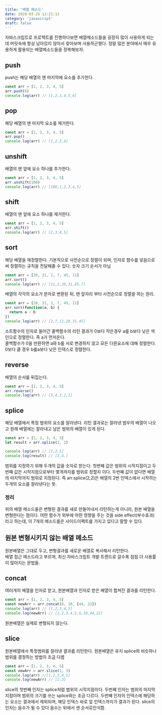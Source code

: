 ```yaml
---
title: '배열 메소드'
date: 2020-03-26 12:21:13
category: 'javascript'
draft: false
---
```


자바스크립트로 프로젝트를 진행하다보면 배열메소드들을 굉장히 많이 사용하게 되는데 머릿속에 항상 남아있지 않아서 찾아보며 사용하곤했다. 정말 많은 분야에서 매우 유용하게 활용되는 배열메소드들을 정복해보자.

## push

push는 해당 배열의 맨 마지막에 요소를 추가한다.

```js
const arr = [1, 2, 3, 4, 5]
arr.push(6)
console.log(arr) // [1,2,3,4,5,6]
```

## pop

해당 배열의 맨 마지막 요소를 제거한다.

```js
const arr = [1, 2, 3, 4, 5]
arr.pop()
console.log(arr) // [1,2,3,4]
```

## unshift

배열의 맨 앞에 요소 하나를 추가한다.

```js
const arr = [1, 2, 3, 4, 5]
arr.unshift(100)
console.log(arr) // [100,1,2,3,4,5]
```

## shift

배열의 맨 앞에 요소 하나를 제거한다.

```js
const arr = [1, 2, 3, 4, 5]
arr.shift()
console.log(arr) // [2,3,4,5]
```

## sort

해당 배열을 재정렬한다. 기본적으로 사전순으로 정렬이 되며, 인자로 함수를 넣음으로써 정렬하는 규칙을 전달해줄 수 있다. 숫자 크기 순서가 아님

```js
const arr = [20, 31, 2, 7, 45, 11]
arr.sort()
console.log(arr) // [11,2,20,31,45,7]
```

배열의 각각의 요소가 문자로 변환된 뒤, 맨 앞자리 부터 사전순으로 정렬을 하는 원리.

```js
const arr = [20, 31, 2, 7, 45, 11]
arr.sort(function(a, b) {
  return a - b
})
console.log(arr) // [2,7,11,20,31,45]
```

소트함수의 인자로 들어간 콜백함수의 리턴 결과가 0보다 작은경우 a를 b보다 낮은 색인으로 정렬한다. 즉 a가 먼저온다.  
콜백함수가 0을 반환하면 a와 b를 서로 변경하지 않고 모든 다른요소에 대해 정렬한다.  
0보다 클 경우 b를a보다 낮은 인덱스로 정렬한다.

## reverse

배열의 순서를 뒤집는다.

```js
const arr = [1, 2, 3, 4, 5]
arr.reverse()
console.log(arr) // [5,4,3,2,1]
```

## splice

해당 배열에서 특정 범위의 요소를 잘라낸다. 리턴 결과로는 잘라낸 범우의 배열이 나오고 원래 배열에는 잘라내고 남은 범위의 배열이 있게 된다.

```js
const arr = [1, 2, 3, 4, 5]
let result = arr.splice(2, 2)

console.log(arr) // [1,2,5]
console.log(result) // [3,4,]
```

범위를 지정하기 위해 두개의 값을 숫자로 받는다. 첫번째 값은 범위의 시작지점이고 두번째 값은 시작지점으로부터 몇개까지를 범위로 정할지 이다.
두번째 값이 없다면 배열의 마지막까지 범위로 지정된다.
즉 arr.splice(2,2)은 배열의 2번 인덱스에서 시작하는 두개의 요소를 잘라낸다는 뜻.

### 정리

위의 배열 메소드들은 변형된 결과를 새로 만들어내서 리턴하는게 아니라, 원본 배열을 변형한다는 점이다. 어떤 함수가 외부에 어떤 영향을 주는 것을 side effect(부수효과)라고 하는데, 이 7개의 메소드들은 사이드이펙트를 가지고 있다고 말할 수 있다.

## 원본 변형시키지 않는 배열 메소드

원본배열은 그대로 두고, 변형결과를 새로운 배열로 복사해서 리턴한다.  
배열 접근 메소드라고 부르며, 최신 자바스크립트 개발 트랜드로 갈수록 점점 더 사용률이 많아지는 문법들.

## concat

여러개의 배열을 인자로 받고, 원본배열과 인자로 받은 배열이 합쳐진 결과를 리턴한다.

```js
const arr = [1, 2, 3, 4, 5]
const newArr = arr.concat(6, 10, [44, 22])
console.log(arr) // [1,2,3,4,5]
console.log(newArr) // [1,2,3,4,5,6,10,44,22]
```

원본배열은 실제로 변형되지 않는다.

## slice

원본배열에서 특정범위를 잘라낸 결과를 리턴한다. 원본배열은 유지
splice와 비슷하나 범위를 결정하는 방법이 조금 다름

```js
const arr = [1, 2, 3, 4, 5]
const newArr = arr.slice(1, 3)
console.log(arr) //[1,2,3,4,5]
console.log(newArr) // [2,3]
```

slice의 첫번째 인자는 splice처럼 범위의 시작지점이다. 두번째 인자는 범위의 마지막지점이며 범위의 크기를 쓰는 splice와는 조금 다르다.
두번째 인자의 인덱스에 해당하는 요소는 결과에서 제외되며, 해당 인덱스 바로 앞 인덱스까지가 결과가 된다. slice의 인자는 음수가 될 수 있다 음수는 뒤에서 샌 순서로인식함.
